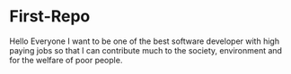 # First-Repo

Hello Everyone
I want to be one of the best software developer with high paying jobs so that I can contribute much to the society, environment and for the welfare of poor people.
